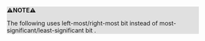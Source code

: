 <div style="margin:2em; background-color: #e0e0e0;">

<strong>⚠️NOTE️️️⚠️</strong>

The following uses left-most/right-most bit instead of most-significant/least-significant bit .
</div>


